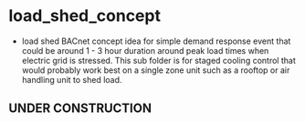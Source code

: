 # load_shed_concept
* load shed BACnet concept idea for simple demand response event that could be around 1 - 3 hour duration around peak load times when electric grid is stressed. This sub folder is for staged cooling control that would probably work best on a single zone unit such as a rooftop or air handling unit to shed load.

## UNDER CONSTRUCTION